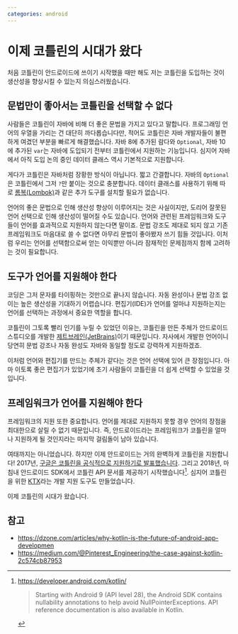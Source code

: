 ```yaml
---
categories: android
---
```


# 이제 코틀린의 시대가 왔다

처음 코틀린이 안드로이드에 쓰이기 시작했을 때만 해도 저는 코틀린을 도입하는 것이 생산성을 향상시킬 수 있는지 의심스러웠습니다.

## 문법만이 좋아서는 코틀린을 선택할 수 없다

사람들은 코틀린이 자바에 비해 더 좋은 문법을 가지고 있다고 말합니다. 프로그래밍 언어의 우열을 가리는 건 대단히 까다롭습니다만, 적어도 코틀린은 자바 개발자들이 불편하게 여겼던 부분을 빠르게 해결했습니다. 자바 8에 추가된 람다와 `Optional`, 자바 10에 추가된 `var`는 자바에 도입되기 전부터 코틀린에서 지원하는 기능입니다. 심지어 자바에서 아직 도입 논의 중인 데이터 클래스 역시 기본적으로 지원합니다.

게다가 코틀린은 자바처럼 장황한 방식이 아닙니다. 짧고 간결합니다. 자바의 `Optional`은 코틀린에서 그저 `?`만 붙이는 것으로 충분합니다. 데이터 클래스를 사용하기 위해 따로 [롬복(Lombok)][lombok]과 같은 추가 도구를 설치할 필요가 없습니다.

언어의 좋은 문법으로 인해 생산성 향상이 이루어지는 것은 사실이지만, 도리어 잘못된 언어 선택으로 인해 생산성이 떨어질 수도 있습니다. 언어와 관련된 프레임워크와 도구들이 언어를 효과적으로 지원하지 않는다면 말이죠. 문법 강조도 제대로 되지 않고 기존 프레임워크도 마음대로 쓸 수 없다면 아무리 문법이 좋아봤자 쓰기 힘들 것입니다. 이처럼 우리는 언어를 선택함으로써 얻는 이익뿐만 아니라 잠재적인 문제점까지 함께 고려하는 것이 필요합니다.

[lombok]: https://projectlombok.org/

## 도구가 언어를 지원해야 한다

코딩은 그저 문자를 타이핑하는 것만으로 끝나지 않습니다. 자동 완성이나 문법 강조 없이는 높은 생산성을 기대하기 어렵습니다. 편집기(IDE)가 언어를 얼마냐 지원하는지는 언어를 선택하는 과정에서 중요한 역할을 합니다.

코틀린이 그토록 빨리 인기를 누릴 수 있었던 이유는, 코틀린을 만든 주체가 안드로이드 스튜디오를 개발한 [제트브레인(JetBrains)][jetbrains]이기 때문입니다. 자사에서 개발한 언어이니 당연히 문법 강조나 자동 완성도 자바와 동일할 정도로 강력하게 지원하겠죠.

이처럼 언어와 편집기를 만드는 주체가 같다는 것은 언어 선택에 있어 큰 장점입니다. 아마 이토록 좋은 편집기가 있었기에 초기 사람들이 코틀린을 더 쉽게 선택할 수 있었을 것입니다.

[jetbrains]: https://www.jetbrains.com/

## 프레임워크가 언어를 지원해야 한다

프레임워크의 지원 또한 중요합니다.  언어를 제대로 지원하지 못할 경우 언어의 장점을 최대한으로 살릴 수 없기 때문입니다. 즉, 안드로이드라는 프레임워크가 코틀린을 얼마나 지원하게 될 것인지라는 마지막 걸림돌이 남아 있습니다.

여태까지는 아니었습니다. 하지만 이제 안드로이드는 거의 완벽하게 코틀린을 지원합니다! 2017년, [구글은 코틀린을 공식적으로 지원하기로 발표했습니다][kotlin-official]. 그리고 2018년, 마침내 안드로이드 SDK에서 코틀린 API 문서를 제공하기 시작했습니다[^kotlin-friendly-sdk]. 심지어 코틀린을 위한 [KTX][ktx]라는 개발 지원 도구도 만들었습니다.

이제 코틀린의 시대가 왔습니다.

[kotlin-official]: https://blog.jetbrains.com/kotlin/2017/05/kotlin-on-android-now-official/

[^kotlin-friendly-sdk]:
    <https://developer.android.com/kotlin/>

    > Starting with Android 9 (API level 28), the Android SDK contains nullability annotations to help avoid NullPointerExceptions. API reference documentation is also available in Kotlin.

[ktx]: https://developer.android.com/kotlin/ktx

## 참고

- <https://dzone.com/articles/why-kotlin-is-the-future-of-android-app-developmen>
- <https://medium.com/@Pinterest_Engineering/the-case-against-kotlin-2c574cb87953>


